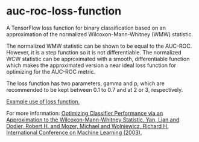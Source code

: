 # auc-roc-loss-function

A TensorFlow loss function for binary classification based on an approximation of the normalized Wilcoxon-Mann-Whitney (WMW) statistic.
 
The normalized WMW statistic can be shown to be equal to the AUC-ROC. However, it is a step function so it is not differentiable. The normalized WCW statistic can be approximated with a smooth, differentiable function which makes the approximated version a near ideal loss function for optimizing for the AUC-ROC metric.
    
The loss function has two parameters, gamma and p, which are recommended to be kept between 0.1 to 0.7 and at 2 or 3, respectively.

[Example use of loss function.](https://github.com/MichaelAlexanderBryant/auc-roc-loss-function/blob/main/auc-custom-loss-function-top-4.ipynb)
    
For more information:
[Optimizing Classifier Performance via an Approximation to the Wilcoxon-Mann-Whitney Statistic. Yan, Lian and Dodier, Robert H. and Mozer, Michael and Wolniewicz, Richard H. International Conference on Machine Learning (2003).](https://www.aaai.org/Papers/ICML/2003/ICML03-110.pdf)
